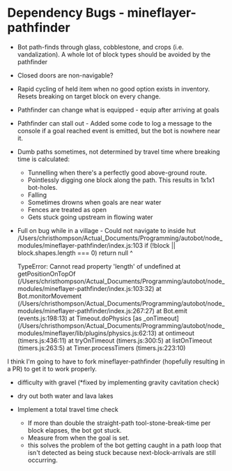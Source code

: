 # Dependency Bugs - mineflayer-pathfinder
* Bot path-finds through glass, cobblestone, and crops (i.e. vandalization). A whole lot of block types should be avoided by the pathfinder
* Closed doors are non-navigable?
* Rapid cycling of held item when no good option exists in inventory. Resets breaking on target block on every change.
* Pathfinder can change what is equipped - equip after arriving at goals
* Pathfinder can stall out - Added some code to log a message to the console if a goal reached event is emitted, but the bot is nowhere near it.
* Dumb paths sometimes, not determined by travel time where breaking time is calculated:
	* Tunnelling when there's a perfectly good above-ground route.
	* Pointlessly digging one block along the path. This results in 1x1x1 bot-holes.
	* Falling
	* Sometimes drowns when goals are near water
	* Fences are treated as open
	* Gets stuck going upstream in flowing water
* Full on bug while in a village - Could not navigate to inside hut
	/Users/christhompson/Actual_Documents/Programming/autobot/node_modules/mineflayer-pathfinder/index.js:103
		if (!block || block.shapes.length === 0) return null
								^

	TypeError: Cannot read property 'length' of undefined
		at getPositionOnTopOf (/Users/christhompson/Actual_Documents/Programming/autobot/node_modules/mineflayer-pathfinder/index.js:103:32)
		at Bot.monitorMovement (/Users/christhompson/Actual_Documents/Programming/autobot/node_modules/mineflayer-pathfinder/index.js:267:27)
		at Bot.emit (events.js:198:13)
		at Timeout.doPhysics [as _onTimeout] (/Users/christhompson/Actual_Documents/Programming/autobot/node_modules/mineflayer/lib/plugins/physics.js:62:13)
		at ontimeout (timers.js:436:11)
		at tryOnTimeout (timers.js:300:5)
		at listOnTimeout (timers.js:263:5)
		at Timer.processTimers (timers.js:223:10)

I think I'm going to have to fork mineflayer-pathfinder (hopefully resulting in a PR) to get it to work properly.


* difficulty with gravel (*fixed by implementing gravity cavitation check)
* dry out both water and lava lakes

* Implement a total travel time check
	* If more than double the straight-path tool-stone-break-time per block elapses, the bot got stuck.
	* Measure from when the goal is set.
	* this solves the problem of the bot getting caught in a path loop that isn't detected as being stuck because next-block-arrivals are still occurring.
